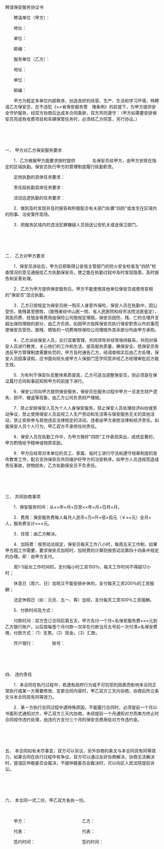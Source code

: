 



聘请保安服务协议书



 

　　聘请单位（甲方）：

　　地址：

　　单位：　　　　

　　邮编：

　　服务单位（乙方）：

　　地址：

　　单位：　　　　

　　邮编：　　

　　甲方为稳定本单位内部秩序，创造良好的经营、生产、生活和学习环境，特聘请乙方保安员，在不违犯《××省保安服务管　理条例》的前提下，为甲方提供安全守护服务，经双方协商后达成本合同条款，双方共同遵守：（甲方如需要安排保安员完成有收费项目和车辆保管任务时，必须经乙方同意，另行协议。）

　　

　　

一、
甲方对乙方保安服务要求

　　1．乙方根据甲方面要求按时提供　　　　名保安员给甲方，由甲方安排在指定的区域执勤。保安员执行甲方的管理制度履行执勤职责。

　　定岗执勤的具体任务要求：

　　责任段执勤具体任务要求：

　　流动巡逻执勤的任务要求：

　　2．做到及时发现并及时报告和积极配合有关部门处置"四防"或发生在区域内的刑事、治安案件现场。

　　3．把服务区域内的违法犯罪嫌疑人员扭送公安机关或送保卫部门。

　　

　　

二、
乙方对甲方要求

　　1．保安员进驻后，甲方应把取得公安局主管部门的防火安全检查及"四防"检查情况的意见通报给乙方执勤保安员，使之能在执勤过程中及时发现隐患，及时报告和妥善处理。

　　2．乙方为甲方提供保安服务后，甲方不能使用其他单位保安员或使用变相的"保安员"混合执勤。

　　3．乙方已按规定为保安员统一购买人身意外保险，保安人员在执勤中，因公受伤，致残甚至牺牲，（致残者经中山医一院、省人民医院和经市法院法医鉴定），其医药费、抚恤金等费用由保险公司按规定理赔，保安员因伤、残、亡的合理开支超出保险理赔的部分，由乙方负担。如因甲方指挥保安员执行保安职责以外的事而使保安员受伤，致残、牺牲的一切费用除保险公司理赔外其余部分均由甲方承担。

　　4．乙方派驻保安人员，实行双重管理，共同领导并经常保持联系，共同对保安人员进行教育，关心他们的工作和生活，提高服务质量，确保安全，若保安员有违反甲方管理制度需要处罚的，甲方及时通告乙方，经调查核实后由乙方处理，保安人员因事请假，应书面向班长或甲方人保部门签字同意并经乙方经理审批后方能生效。

　　5．为有利于保安队伍整体素质提高，乙方可适当调整保安员，但必须是在保证履行合同和事前知照甲方的前提下进行。

　　6．保安公司向甲方提供保安服务，保安员在服务过程中甲方一旦发生财产遗失、损坏、被盗等现象，由乙方公司负责财产理赔。

　　7．禁止安排保安人员为个人人身保安服务，禁止保安人员处理经济纠纷或劳动争议，禁止使用保安人员监视工人生产劳动和生活等与保安服务无关的其他活动，禁止安排参与其他违反法律规定的活动，违者由甲方承担法律和经济责任。如属保安人员个人行为，甲乙双方不承担任何责任。

　　8．保安人员在执勤工作中，为甲方做好"四防"工作表现突出，成绩显著的，甲方酌情给予精神或物质奖励。

　　9．甲方应经常对本单位的员工、家属、临时工进行守法和遵守规章制度的宣传教育工作，配合支持保安员共同维护好甲方的治安秩序。如甲方人员违规而造成责任事故，财物损失，乙方执勤保安员不负责任。

　　

　　

三、
共同协商事项

　　1．保安服务时间：从××年×月×日至××年×月×日共×月。

　　2．费用：保安服务费每人每月人民币×万×仟×佰×拾元（￥××元）全月×人，服务费合计×××元。

　　3．住宿：由乙方解决。

　　4．加班费：按劳动法规定，保安员每天工作八小时，每周五天工作制，如果甲方因工作需要，要求保安员加班时，加班费的计算则按劳动法第四十四条中规定的办理。即：由甲方支付。

　　周1-5延长工作时间的，支付每小时工资150％，每天工作时间不得超12小时；

　　休息日（周六、日）加班又不能安排补休的，支付每天工资200％的工资报酬；

　　法定休假日（如：元旦、五一、等）加班，支付每天工资300％工资报酬。

　　5．付款时间及方式：

　　付款时间：双方签订合同后第五天，甲方先付一个月×名保安服务费×××元到乙方银行账户，以后按每壹个月付款一次并在付款当月五号前一次付清×名保安费用，付款方式：（1）支票。（2）现金。（3）汇款。

　　开户银行：　　　　账号：

　　

　　

四、
违约责任

　　1．本合同在执行过程中，若遇有政府行为或不可抗拒的因素而影响本合同正常执行或某一方需要修改、变更合同内容时，甲乙双方三天内协商，协商后所立条文与本合同具有同等效力。

　　2．某一方执行合同过程中遇特殊原因，不能履行合同时，必须提前一个月以书面形式通知对方，甲乙双方三天内协商，未经提前一个月通知对方而单方终止时合同视作违约处理，由违约方支付三个月的保安总费用给对方作违约金。

　　

　　

五、
本合同如有未尽事宜，双方可以另议，另外协商的条文与本合同具有同等效力，如果合同在执行过程中有争议，双方可以通过友好协商解决，协商无法解决时，提请区仲裁委员会裁决，不服仲裁委员会裁决时，可以向区人民法院提前诉讼。

　　

　　

六、
本合同一式二份，甲乙双方各执一份。　

　　　

　　甲方：　　　　　　　　　　　　　乙方：

　　代表：　　　　　　　　　　　　　代表：

　　签约时间：　　　　　　　　　　　签约时间：
